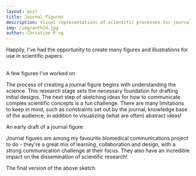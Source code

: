 ```yaml
---
layout: post
title: Journal Figures
description: Visual representations of scientific processes for journal publications
img: /img/anth2d.jpg
author: Christine P'ng
---
```


Happily, I've had the opportunity to create many figures and illustrations for use in scientific papers. 

<div class="img_row">
	<img class="col two" src="{{ site.baseurl }}/img/final/retinoblastoma.jpg" alt="" title=""/>
	<img class="col one" src="{{ site.baseurl }}/img/final/mir301.jpg" alt="" title=""/>
</div>
<div class="col three caption">
	A few figures I've worked on
</div>

The process of creating a journal figure begins with understanding the science. This research stage sets the necessary foundation for drafting initial designs. The next step of sketching ideas for how to communicate complex scientific concepts is a fun challenge. There are many limitations to keep in mind, such as constraints set out by the journal, knowledge base of the audience, in addition to visualizing (what are often) abstract ideas!


<div class="img_row">
	<img class="col three" src="{{ site.baseurl }}/img/process/anth2d-2.jpg" alt="" title=""/>
</div>
<div class="col three caption">
	An early draft of a journal figure
</div>

Journal figures are among my favourite biomedical communications project to do - they're a great mix of learning, collaboration and design, with a strong communication challenge at their focus. They also have an incredible impact on the dissemination of scientific research!

<div class="img_full_row">
	<img class="col three" src="{{ site.baseurl }}/img/anth2d.jpg" alt="" title=""/>
</div>
<div class="col three caption">
	The final version of the above sketch
</div>